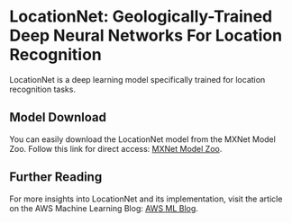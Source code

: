 
# LocationNet: Geologically-Trained Deep Neural Networks For Location Recognition

LocationNet is a deep learning model specifically trained for location recognition tasks.

## Model Download
You can easily download the LocationNet model from the MXNet Model Zoo. Follow this link for direct access: [MXNet Model Zoo](https://mxnet.apache.org/versions/1.3.1/model_zoo/index.html).

## Further Reading
For more insights into LocationNet and its implementation, visit the article on the AWS Machine Learning Blog: [AWS ML Blog](https://aws.amazon.com/blogs/machine-learning/estimating-the-location-of-images-using-mxnet-and-multimedia-commons-dataset-on-aws-ec2/).
